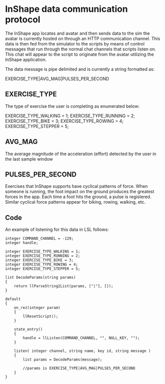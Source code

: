 InShape data communication protocol
====================================

The InShape app locates and avatar and then sends data to the sim the avatar
is currently hosted on through an HTTP communication channel. This data is then
fed from the simulator to the scripts by means of control messages that run
through the normal chat channels that scripts listen on. This chat will appear
to the script to originate from the avatar utilizing the InShape application.

The data message is pipe delimited and is currently a string formatted as:

EXERCISE_TYPE|AVG_MAG|PULSES_PER_SECOND

EXERCISE_TYPE
-------------
The type of exercise the user is completing as enumerated below:

EXERCISE_TYPE_WALKING = 1;
EXERCISE_TYPE_RUNNING = 2;
EXERCISE_TYPE_BIKE = 3;
EXERCISE_TYPE_ROWING = 4;
EXERCISE_TYPE_STEPPER = 5;


AVG_MAG
-------
The average magnitude of the acceleration (effort) detected by the user in the
last sample window


PULSES_PER_SECOND
------------------
Exercises that InShape supports have cyclical patterns of force. When someone
is running, the foot impact on the ground produces the greatest forces in the app.
Each time a foot hits the ground, a pulse is registered. Similar cyclical
force patterns appear for biking, rowing, walking, etc.


Code
---------

An example of listening for this data in LSL follows:

    integer COMMAND_CHANNEL = -129;
    integer handle;

    integer EXERCISE_TYPE_WALKING = 1;
    integer EXERCISE_TYPE_RUNNING = 2;
    integer EXERCISE_TYPE_BIKE = 3;
    integer EXERCISE_TYPE_ROWING = 4;
    integer EXERCISE_TYPE_STEPPER = 5;

    list DecodeParams(string params)
    {
        return llParseString2List(params, ["|"], []);
    }

    default
    {
        on_rez(integer param)
        {
            llResetScript();
        }

        state_entry()
        {
            handle = llListen(COMMAND_CHANNEL, "", NULL_KEY, "");
        }

        listen( integer channel, string name, key id, string message )
        {
            list params = DecodeParams(message);

            //params is EXERCISE_TYPE|AVG_MAG|PULSES_PER_SECOND
        }
    }
